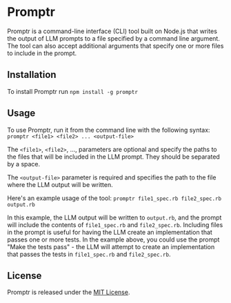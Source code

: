 # Promptr

Promptr is a command-line interface (CLI) tool built on Node.js that writes the output of LLM prompts to a file specified by a command line argument. The tool can also accept additional arguments that specify one or more files to include in the prompt.

## Installation

To install Promptr run `npm install -g promptr`


## Usage

To use Promptr, run it from the command line with the following syntax:
`promptr <file1> <file2> ... <output-file>`

The `<file1>`, `<file2>`, ..., parameters are optional and specify the paths to the files that will be included in the LLM prompt. They should be separated by a space.

The `<output-file>` parameter is required and specifies the path to the file where the LLM output will be written.

Here's an example usage of the tool:
`promptr file1_spec.rb file2_spec.rb output.rb`


In this example, the LLM output will be written to `output.rb`, and the prompt will include the contents of `file1_spec.rb` and `file2_spec.rb`. Including files in the prompt is useful for having the LLM create an implementation that passes one or more tests. In the example above, you could use the prompt "Make the tests pass" - the LLM will attempt to create an implementation that passes the tests in `file1_spec.rb` and `file2_spec.rb`.


## License

Promptr is released under the [MIT License](https://opensource.org/licenses/MIT).


